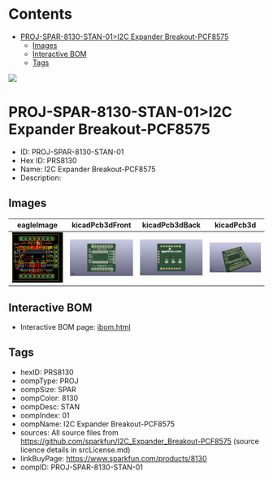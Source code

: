 



Contents
========

* [PROJ-SPAR-8130-STAN-01>I2C Expander Breakout-PCF8575](#proj-spar-8130-stan-01i2c-expander-breakout-pcf8575)
	* [Images](#images)
	* [Interactive BOM](#interactive-bom)
	* [Tags](#tags)
  
![][im]
# PROJ-SPAR-8130-STAN-01>I2C Expander Breakout-PCF8575

- ID: PROJ-SPAR-8130-STAN-01
- Hex ID: PRS8130
- Name: I2C Expander Breakout-PCF8575
- Description: 

## Images
  
  

|eagleImage|kicadPcb3dFront|kicadPcb3dBack|kicadPcb3d|
| :---: | :---: | :---: | :---: |
|[![eagleImage](eagleImage_140.png)](eagleImage_.png)|[![kicadPcb3dFront](kicadPcb3dFront_140.png)](kicadPcb3dFront_.png)|[![kicadPcb3dBack](kicadPcb3dBack_140.png)](kicadPcb3dBack_.png)|[![kicadPcb3d](kicadPcb3d_140.png)](kicadPcb3d_.png)|

## Interactive BOM

- Interactive BOM page: [ibom.html](kicad/bom/ibom.html)

## Tags

- hexID: PRS8130
- oompType: PROJ
- oompSize: SPAR
- oompColor: 8130
- oompDesc: STAN
- oompIndex: 01
- oompName: I2C Expander Breakout-PCF8575
- sources: All source files from https://github.com/sparkfun/I2C_Expander_Breakout-PCF8575 (source licence details in srcLicense.md)
- linkBuyPage: https://www.sparkfun.com/products/8130
- oompID: PROJ-SPAR-8130-STAN-01



[im]: kicadPcb3d_450.png
